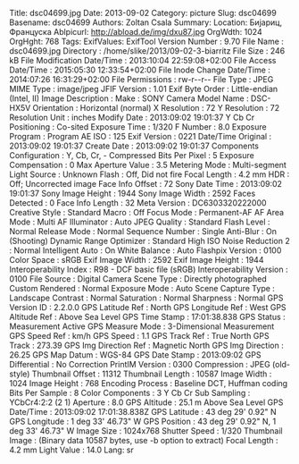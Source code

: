 Title: dsc04699.jpg
Date: 2013-09-02
Category: picture
Slug: dsc04699
Basename: dsc04699
Authors: Zoltan Csala
Summary:
Location: Бијариц, Француска
Ablpicurl: http://abload.de/img/dxu87.jpg
OrgWdth: 1024
OrgHght: 768
Tags:
ExifValues: ExifTool Version Number : 9.70
            File Name : dsc04699.jpg
            Directory : /home/slike/2013/09-02-3-biarritz
            File Size : 246 kB
            File Modification Date/Time : 2013:10:04 22:59:08+02:00
            File Access Date/Time : 2015:05:30 12:33:54+02:00
            File Inode Change Date/Time : 2014:07:26 16:31:29+02:00
            File Permissions : rw-r--r--
            File Type : JPEG
            MIME Type : image/jpeg
            JFIF Version : 1.01
            Exif Byte Order : Little-endian (Intel, II)
            Image Description :
            Make : SONY
            Camera Model Name : DSC-HX5V
            Orientation : Horizontal (normal)
            X Resolution : 72
            Y Resolution : 72
            Resolution Unit : inches
            Modify Date : 2013:09:02 19:01:37
            Y Cb Cr Positioning : Co-sited
            Exposure Time : 1/320
            F Number : 8.0
            Exposure Program : Program AE
            ISO : 125
            Exif Version : 0221
            Date/Time Original : 2013:09:02 19:01:37
            Create Date : 2013:09:02 19:01:37
            Components Configuration : Y, Cb, Cr, -
            Compressed Bits Per Pixel : 5
            Exposure Compensation : 0
            Max Aperture Value : 3.5
            Metering Mode : Multi-segment
            Light Source : Unknown
            Flash : Off, Did not fire
            Focal Length : 4.2 mm
            HDR : Off; Uncorrected image
            Face Info Offset : 72
            Sony Date Time : 2013:09:02 19:01:37
            Sony Image Height : 1944
            Sony Image Width : 2592
            Faces Detected : 0
            Face Info Length : 32
            Meta Version : DC6303320222000
            Creative Style : Standard
            Macro : Off
            Focus Mode : Permanent-AF
            AF Area Mode : Multi
            AF Illuminator : Auto
            JPEG Quality : Standard
            Flash Level : Normal
            Release Mode : Normal
            Sequence Number : Single
            Anti-Blur : On (Shooting)
            Dynamic Range Optimizer : Standard
            High ISO Noise Reduction 2 : Normal
            Intelligent Auto : On
            White Balance : Auto
            Flashpix Version : 0100
            Color Space : sRGB
            Exif Image Width : 2592
            Exif Image Height : 1944
            Interoperability Index : R98 - DCF basic file (sRGB)
            Interoperability Version : 0100
            File Source : Digital Camera
            Scene Type : Directly photographed
            Custom Rendered : Normal
            Exposure Mode : Auto
            Scene Capture Type : Landscape
            Contrast : Normal
            Saturation : Normal
            Sharpness : Normal
            GPS Version ID : 2.2.0.0
            GPS Latitude Ref : North
            GPS Longitude Ref : West
            GPS Altitude Ref : Above Sea Level
            GPS Time Stamp : 17:01:38.838
            GPS Status : Measurement Active
            GPS Measure Mode : 3-Dimensional Measurement
            GPS Speed Ref : km/h
            GPS Speed : 1.1
            GPS Track Ref : True North
            GPS Track : 273.39
            GPS Img Direction Ref : Magnetic North
            GPS Img Direction : 26.25
            GPS Map Datum : WGS-84
            GPS Date Stamp : 2013:09:02
            GPS Differential : No Correction
            PrintIM Version : 0300
            Compression : JPEG (old-style)
            Thumbnail Offset : 11312
            Thumbnail Length : 10587
            Image Width : 1024
            Image Height : 768
            Encoding Process : Baseline DCT, Huffman coding
            Bits Per Sample : 8
            Color Components : 3
            Y Cb Cr Sub Sampling : YCbCr4:2:2 (2 1)
            Aperture : 8.0
            GPS Altitude : 25.1 m Above Sea Level
            GPS Date/Time : 2013:09:02 17:01:38.838Z
            GPS Latitude : 43 deg 29' 0.92" N
            GPS Longitude : 1 deg 33' 46.73" W
            GPS Position : 43 deg 29' 0.92" N, 1 deg 33' 46.73" W
            Image Size : 1024x768
            Shutter Speed : 1/320
            Thumbnail Image : (Binary data 10587 bytes, use -b option to extract)
            Focal Length : 4.2 mm
            Light Value : 14.0
Lang: sr

